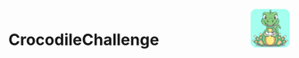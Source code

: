 <!-- HEADER -->
<img src="https://github.com/ReznikVD/CrocodileChallenge/blob/main/screenshots/logo.png" align="right"/>
<h1>CrocodileChallenge </h1>